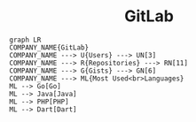 <h1 align="center">GitLab</h1>

```mermaid
graph LR
COMPANY_NAME{GitLab}
COMPANY_NAME ---> U{Users} ---> UN[3]
COMPANY_NAME ---> R{Repositories} ---> RN[11]
COMPANY_NAME ---> G{Gists} ---> GN[6]
COMPANY_NAME ---> ML{Most Used<br>Languages}
ML --> Go[Go]
ML --> Java[Java]
ML --> PHP[PHP]
ML --> Dart[Dart]
```
